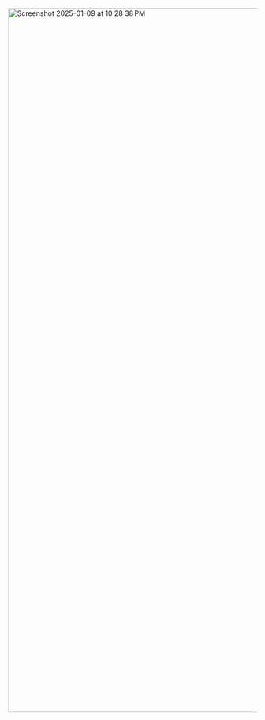 <img width="1427" alt="Screenshot 2025-01-09 at 10 28 38 PM" src="https://github.com/user-attachments/assets/ebb8f48a-030c-4af4-920b-c395ed229d34" />
